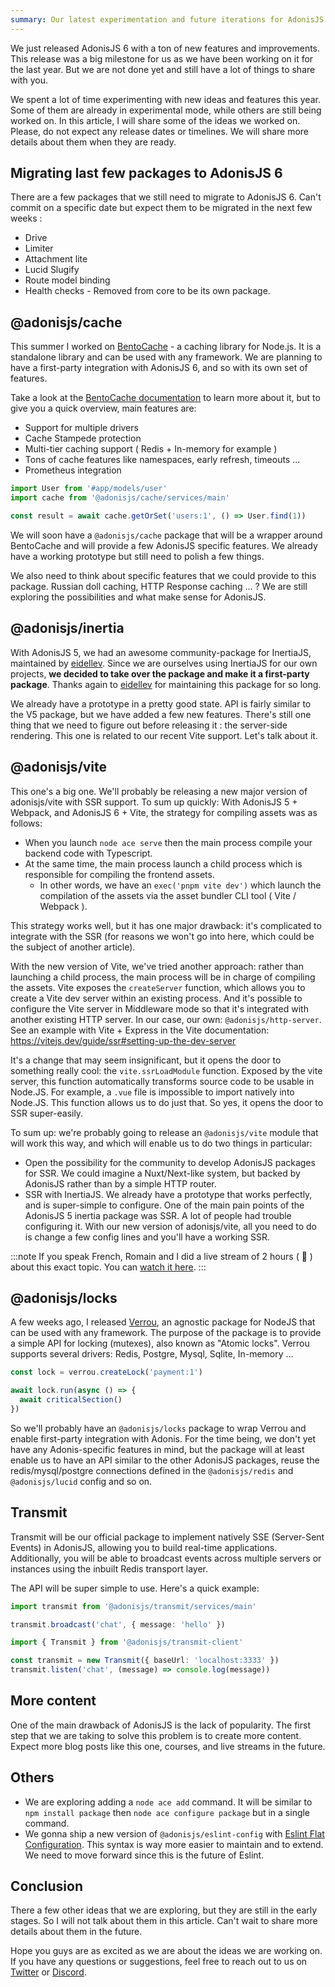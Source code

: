 ```yaml
---
summary: Our latest experimentation and future iterations for AdonisJS 6
---
```


We just released AdonisJS 6 with a ton of new features and improvements. This release was a big milestone for us as we have been working on it for the last year. But we are not done yet and still have a lot of things to share with you. 

We spent a lot of time experimenting with new ideas and features this year. Some of them are already in experimental mode, while others are still being worked on. In this article, I will share some of the ideas we worked on. Please, do not expect any release dates or timelines. We will share more details about them when they are ready.

## Migrating last few packages to AdonisJS 6

There are a few packages that we still need to migrate to AdonisJS 6. Can't commit on a specific date but expect them to be migrated in the next few weeks :

- Drive
- Limiter
- Attachment lite
- Lucid Slugify
- Route model binding
- Health checks - Removed from core to be its own package.

## @adonisjs/cache

This summer I worked on [BentoCache](bentocache.dev) - a caching library for Node.js. It is a standalone library and can be used with any framework. We are planning to have a first-party integration with AdonisJS 6, and so with its own set of features. 

Take a look at the [BentoCache documentation](https://bentocache.dev) to learn more about it, but to give you a quick overview, main features are:

- Support for multiple drivers
- Cache Stampede protection
- Multi-tier caching support ( Redis + In-memory for example )
- Tons of cache features like namespaces, early refresh, timeouts ...
- Prometheus integration

```ts
import User from '#app/models/user'
import cache from '@adonisjs/cache/services/main'

const result = await cache.getOrSet('users:1', () => User.find(1))
```

We will soon have a `@adonisjs/cache` package that will be a wrapper around BentoCache and will provide a few AdonisJS specific features. We already have a working prototype but still need to polish a few things. 

We also need to think about specific features that we could provide to this package. Russian doll caching, HTTP Response caching ... ? We are still exploring the possibilities and what make sense for AdonisJS.

## @adonisjs/inertia 

With AdonisJS 5, we had an awesome community-package for InertiaJS, maintained by [eidellev](https://github.com/eidellev). Since we are ourselves using InertiaJS for our own projects, **we decided to take over the package and make it a first-party package**. Thanks again to [eidellev](https://github.com/eidellev) for maintaining this package for so long. 

We already have a prototype in a pretty good state. API is fairly similar to the V5 package, but we have added a few new features. There's still one thing that we need to figure out before releasing it : the server-side rendering. This one is related to our recent Vite support. Let's talk about it.

## @adonisjs/vite

This one's a big one. We'll probably be releasing a new major version of adonisjs/vite with SSR support. To sum up quickly: With AdonisJS 5 + Webpack, and AdonisJS 6 + Vite, the strategy for compiling assets was as follows: 

- When you launch `node ace serve` then the main process compile your backend code with Typescript.
- At the same time, the main process launch a child process which is responsible for compiling the frontend assets.
  - In other words, we have an `exec('pnpm vite dev')` which launch the compilation of the assets via the asset bundler CLI tool ( Vite / Webpack ).

This strategy works well, but it has one major drawback: it's complicated to integrate with the SSR (for reasons we won't go into here, which could be the subject of another article).

With the new version of Vite, we've tried another approach: rather than launching a child process, the main process will be in charge of compiling the assets. Vite exposes the `createServer` function, which allows you to create a Vite dev server within an existing process. And it's possible to configure the Vite server in Middleware mode so that it's integrated with another existing HTTP server. In our case, our own: `@adonisjs/http-server`. See an example with Vite + Express in the Vite documentation: https://vitejs.dev/guide/ssr#setting-up-the-dev-server

It's a change that may seem insignificant, but it opens the door to something really cool: the `vite.ssrLoadModule` function. Exposed by the vite server, this function automatically transforms source code to be usable in Node.JS. For example, a `.vue` file is impossible to import natively into Node.JS. This function allows us to do just that. So yes, it opens the door to SSR super-easily.

To sum up: we're probably going to release an `@adonisjs/vite` module that will work this way, and which will enable us to do two things in particular:

- Open the possibility for the community to develop AdonisJS packages for SSR. We could imagine a Nuxt/Next-like system, but backed by AdonisJS rather than by a simple HTTP router.
- SSR with InertiaJS. We already have a prototype that works perfectly, and is super-simple to configure. One of the main pain points of the AdonisJS 5 inertia package was SSR. A lot of people had trouble configuring it. With our new version of adonisjs/vite, all you need to do is change a few config lines and you'll have a working SSR.

:::note
If you speak French, Romain and I did a live stream of 2 hours ( 🥵 ) about this exact topic. You can [watch it here](https://www.youtube.com/watch?v=V1K2Gp3L95Y).
:::

## @adonisjs/locks

A few weeks ago, I released [Verrou](verrou.dev), an agnostic package for NodeJS that can be used with any framework. The purpose of the package is to provide a simple API for locking (mutexes), also known as "Atomic locks". Verrou supports several drivers: Redis, Postgre, Mysql, Sqlite, In-memory ...

```ts
const lock = verrou.createLock('payment:1')

await lock.run(async () => {
  await criticalSection()
})
```

So we'll probably have an `@adonisjs/locks` package to wrap Verrou and enable first-party integration with Adonis. For the time being, we don't yet have any Adonis-specific features in mind, but the package will at least enable us to have an API similar to the other AdonisJS packages, reuse the redis/mysql/postgre connections defined in the `@adonisjs/redis` and `@adonisjs/lucid` config and so on.

## Transmit 

Transmit will be our official package to implement natively SSE (Server-Sent Events) in AdonisJS, allowing you to build real-time applications. Additionally, you will be able to broadcast events across multiple servers or instances using the inbuilt Redis transport layer. 

The API will be super simple to use. Here's a quick example:

```ts
import transmit from '@adonisjs/transmit/services/main'

transmit.broadcast('chat', { message: 'hello' })
```

```ts
import { Transmit } from '@adonisjs/transmit-client'

const transmit = new Transmit({ baseUrl: 'localhost:3333' })
transmit.listen('chat', (message) => console.log(message))
```

## More content

One of the main drawback of AdonisJS is the lack of popularity. The first step that we are taking to solve this problem is to create more content. Expect more blog posts like this one, courses, and live streams in the future.

## Others

- We are exploring adding a `node ace add` command. It will be similar to `npm install package` then `node ace configure package` but in a single command.
- We gonna ship a new version of `@adonisjs/eslint-config` with [Eslint Flat Configuration](https://eslint.org/docs/latest/use/configure/configuration-files-new). This syntax is way more easier to maintain and to extend. We need to move forward since this is the future of Eslint. 

## Conclusion

There a few other ideas that we are exploring, but they are still in the early stages. So I will not talk about them in this article. Can't wait to share more details about them in the future.

Hope you guys are as excited as we are about the ideas we are working on. If you have any questions or suggestions, feel free to reach out to us on [Twitter](https://twitter.com/adonisframework) or [Discord](https://discord.gg/vDcEjq6).
